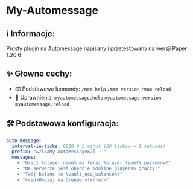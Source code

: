 # My-Automessage

## :information_source: Informacje:
Prosty plugin na Automessage napisany i przetestowany na wersji Paper 1.20.6

## :sparkles: Głowne cechy:
- :keyboard: Podstawowe komendy:
  `/mam help`
  `/mam version`
  `/mam reload`
- :hammer: Uprawnienia:
  `myautomessage.help`
  `myautomessage.version`
  `myautomessage.reload`

## :hammer_and_wrench: Podstawowa konfiguracja:
```YAML
auto-message:
  interval-in-ticks: 6000 # 5 minut (20 ticków = 1 sekunda)
  prefix: "&7[&aMy-AutoMessage&7] → "
  messages:
    - "Gracz %player_name% ma teraz %player_level% poziomów!"
    - "Na serwerze jest obecnie %online_players% graczy!"
    - "Twój balans to %vault_eco_balance%!"
    - "<red>Uważaj na Creepery!</red>"
```

